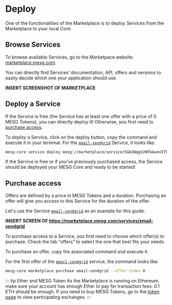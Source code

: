# Deploy

One of the functionalities of the Marketplace is to deploy Services from the Marketplace to your local Core.

## Browse Services

To browse available Services, go to the Marketpace website: [marketplace.mesg.com](https://marketplace.mesg.com).

You can directly find Services' documentation, API, offers and versions to easily decide which one your application should use.

__INSERT SCREENSHOT OF MARKETPLACE__


## Deploy a Service

If the Service is free (the Service has at least one offer with a price of 0 MESG Tokens), you can directly deploy it! Otherwise, you first need to [purchase access](#purchase-access).

To deploy a Service, click on the deploy button, copy the command and execute it in your terminal.
For the [`email-sendgrid`](https://marketplace.mesg.com/services/email-sendgrid) Service, it looks like:
```bash
mesg-core service deploy mesg://marketplace/service/5GbZWqgV2NTkAuev5TEjZZcgFhrNR5zBKw8y4UnLHLT9
```

If the Service is free or if you've previously purchased access, the Service should be deployed your MESG Core and ready to be started!

## Purchase access

Offers are defined by a price in MESG Tokens and a duration. Purchasing an offer will give you access to this Service for the duration of the offer.

Let's use the Service [`email-sendgrid`](https://marketplace.mesg.com/services/email-sendgrid) as an example for this guide.

__INSERT SCREEN OF https://marketplace.mesg.com/services/email-sendgrid__

To purchase access to a Service, you first need to choose which offer(s) to purchase. Check the tab "offers" to select the one that best fits your needs.

To purchase an offer, copy the associated command and execute it.

For the first offer of the [`email-sendgrid`](https://marketplace.mesg.com/services/email-sendgrid) service, the command looks like:
```bash
mesg-core marketplace purchase email-sendgrid --offer-index 0
```

::: tip Ether and MESG Token
As the Marketplace is running on Ethereum, make sure your account has enough Ether to pay for transaction fees. 0.1 ETH should be enough. If you need to buy MESG Tokens, go to the [token page](https://mesg.com/token/) to view participating exchanges.
:::
